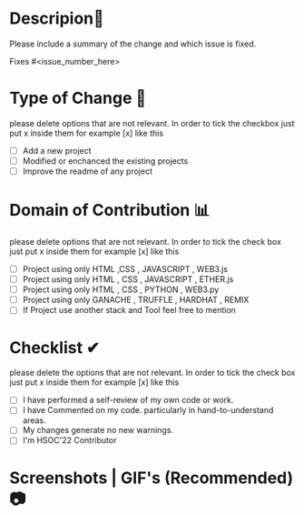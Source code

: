 # Descripion📜
Please include a summary of the change and which issue is fixed.

Fixes #<issue_number_here>


# Type of Change 📝
please delete options that are not relevant. In order to tick the checkbox just put x inside them for example [x] like this

- [ ] Add a new project
- [ ] Modified or enchanced the existing projects
- [ ] Improve the readme of any project

# Domain of Contribution 📊
please delete options that are not relevant. In order to tick the check box just put x inside them for example [x] like this
- [ ] Project using only HTML ,CSS , JAVASCRIPT , WEB3.js
- [ ] Project using only HTML , CSS , JAVASCRIPT , ETHER.js
- [ ] Project using only HTML , CSS , PYTHON , WEB3.py
- [ ] Project using only GANACHE , TRUFFLE , HARDHAT , REMIX
- [ ] If Project use another stack and Tool feel free to mention

# Checklist ✔
please delete the options that are not relevant. In order to tick the check box just put x inside them for example [x] like this 
- [ ] I have performed a self-review of my own code or work.
- [ ] I have Commented on my code. particularly in hand-to-understand areas.
- [ ] My changes generate no new warnings.
- [ ] I'm HSOC'22 Contributor 

# Screenshots | GIF's (Recommended) 📷